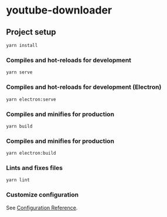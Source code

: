 # youtube-downloader

## Project setup
```
yarn install
```

### Compiles and hot-reloads for development
```
yarn serve
```

### Compiles and hot-reloads for development (Electron)
```
yarn electron:serve
```

### Compiles and minifies for production
```
yarn build
```

### Compiles and minifies for production
```
yarn electron:build
```

### Lints and fixes files
```
yarn lint
```

### Customize configuration
See [Configuration Reference](https://cli.vuejs.org/config/).
